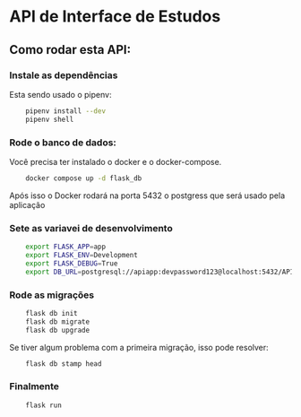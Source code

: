 # API de Interface de Estudos

## Como rodar esta API:

### Instale as dependências
Esta sendo usado o pipenv:

```sh
    pipenv install --dev
    pipenv shell
```

### Rode o banco de dados:
Você precisa ter instalado o docker e o docker-compose.

```sh
    docker compose up -d flask_db
```
Após isso o Docker rodará na porta 5432 o postgress que será usado pela aplicação

### Sete as variavei de desenvolvimento

```sh
    export FLASK_APP=app
    export FLASK_ENV=Development
    export FLASK_DEBUG=True
    export DB_URL=postgresql://apiapp:devpassword123@localhost:5432/APIEstudos
```

### Rode as migrações

```sh
    flask db init
    flask db migrate
    flask db upgrade
```

Se tiver algum problema com a primeira migração, isso pode resolver:

```sh
    flask db stamp head
```

### Finalmente

```sh
    flask run
```
